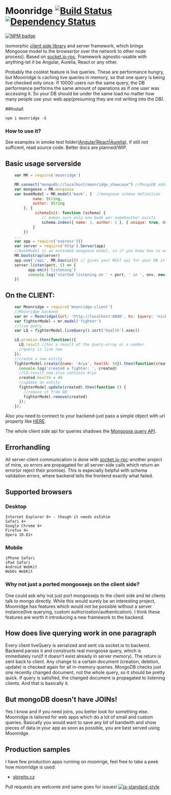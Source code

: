 Moonridge    [![Build Status](https://travis-ci.org/capaj/Moonridge.svg?tag=1.0.3)](https://travis-ci.org/capaj/Moonridge) [![Dependency Status](https://david-dm.org/capaj/Moonridge.svg)](https://david-dm.org/capaj/Moonridge)
=========
[![NPM badge](https://nodei.co/npm/moonridge.png?downloads=true&downloadRank=true&stars=true)](https://nodei.co/npm/moonridge/)



isomorphic [client side library](https://github.com/capaj/Moonridge-client) and server framework, which brings Mongoose model to the browser(or over the network to other node process). Based on [socket.io-rpc](https://github.com/capaj/socket.io-rpc). Framework agnostic-usable with anything-let it be Angular, Aurelia, React or any other.


Probably the coolest feature is live queries. These are performance hungry, but Moonridge is caching live queries in memory, so that one query is being live checked only once. If 10000 users run the same query, the DB performance performs the same amount of operations as if one user was accessing it. So your DB should be under the same load no matter how many people use your web app(presuming they are not writing into the DB).

##Install
```
npm i moonridge -S
```

### How to use it?
See examples in smoke test folder([Angular](test/e2e-smoketest/angular)|[React](test/e2e-smoketest/react)|[Aurelia](test/e2e-smoketest/aurelia)), if still not sufficent, read source code. Better docs are planned/WIP.

## Basic usage serverside
```javascript
    var MR = require('moonridge')

	MR.connect("mongodb://localhost/moonridge_showcase") //MongoDB address is optional-you can connect as always with mongoose
	var mongoose = MR.mongoose
    var bookModel = MR.model('book', {  //mongoose schema definition
            name: String,
            author: String
        }, {
             schemaInit: function (schema) {
                // makes sure only one book per nameXauthor exists
                schema.index({ name: 1, author: 1 }, { unique: true, dropDups: true });
            }
        })
    ...
    var app = require('express')()
    var server = require('http').Server(app)
    //bookModel is an extended mongoose model, so if you know how to work with mongoose models, you'll be right at home
    MR.bootstrap(server) 
    app.use('/api', MR.baucis()) // gives your REST api for your DB in case you need it alongside to socket.io API
    server.listen(port, () => {
          app.emit('listening')
          console.log('started listening on ' + port, ' in ', env, new Date())
    })
```
## On the CLIENT:
```javascript
   	var Moonridge = require('moonridge-client')
	//Moonridge backend
	var mr = Moonridge({url: 'http://localhost:8080', hs: {query: 'nick=testUser'}})
	var fighterModel = mr.model('fighter')
	//live query
	var LQ = fighterModel.liveQuery().sort('health').exec()

	LQ.promise.then(function(){
	  LQ.result //has a result of the query-array or a number
	  //query is live now
	});
	//create a new entity
	fighterModel.create({name: 'Arya', health: 50}).then(function(created){
	  console.log('created a fighter: ', created)
	  //LQ.result now also contains Arya
	  created.health = 49
	  //update an entity
	  fighterModel.update(created).then(function () {
  	    //remove it from DB
  	    fighterModel.remove(created)
	  });
	});
```    
Also you need to connect to your backend-just pass a simple object with url property like [HERE](https://github.com/capaj/Moonridge/blob/master/test/e2e-smoketest/react/Fighters.jsx#L7).

The whole client side api for queries shadows the [Mongoose query API](http://mongoosejs.com/docs/api.html#query-js).

## Errorhandling

All server-client communication is done with [socket.io-rpc](https://github.com/capaj/socket.io-rpc)-another project of mine, so errors are propagated for all server-side calls which return an error(or reject their promise). This is especially helpful with schema validation errors, where backend tells the frontend exactly what failed.

## Supported browsers
### Desktop
    Internet Explorer 8+ - though it needs es5shim
    Safari 4+
    Google Chrome 4+
    Firefox 4+
    Opera 10.61+
### Mobile
    iPhone Safari
    iPad Safari
    Android WebKit
    WebOs WebKit

### Why not just a ported mongoosejs on the client side?
One could ask why not just port mongoosejs to the client side and let clients talk to mongo directly. While this would surely be an interesting project, Moonridge has features which would not be possible without a server instance(live querying, custom authorization/authentication). I think these features are worth it introducing a new framework to the backend.

## How does live querying work in one paragraph
Every client liveQuery is serialized and sent via socket.io to backend. Backend parses it and constructs real mongoose query, which is immediately run(if it doesn't exist already in server memory). The return is sent back to client. Any change to a certain document (creation, deletion, update) is checked again for all in-memory queries. MongoDB checks just one recently changed document, not the whole query, so it should be pretty quick. If query is satisfied, the changed document is propagated to listening clients. And that is basically it.

## But mongoDB doesn't have JOINs!
Yes I know and if you need joins, you better look for something else. Moonridge is tailored for web apps which do a lot of small and custom queries. Basically you would want to save any bit of bandwith and show pieces of data in your app as soon as possible, you are best served using Moonridge.

## Production samples
I have few production apps running on moonrige, feel free to take a peek how moonridge is used:

 - [sbirejto.cz](https://github.com/capaj/postuj-hovna)

Pull requests are welcome and same goes for issues!
[![js-standard-style](https://cdn.rawgit.com/feross/standard/master/badge.svg)](https://github.com/feross/standard)
